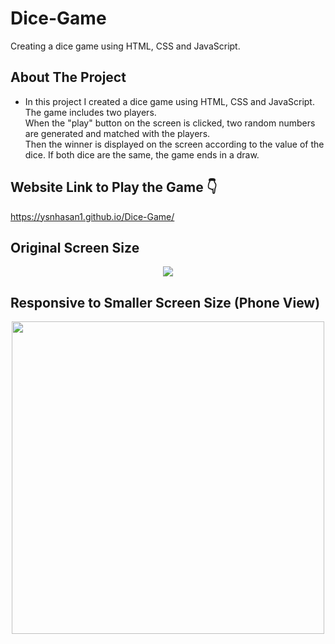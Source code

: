 # Dice-Game

Creating a dice game using HTML, CSS and JavaScript.

## About The Project

* In this project I created a dice game using HTML, CSS and JavaScript. The game includes two players. <br /> When the "play" button on the screen is clicked,  two random numbers are generated and matched with the players. <br /> Then the winner is displayed on the screen according to the value of the dice. If both dice are the same, the game ends in a draw.

## Website Link to Play the Game 👇
https://ysnhasan1.github.io/Dice-Game/

## Original Screen Size
<div align="center">
<img src="https://github.com/ysnhasan1/Dice-Game/assets/102024926/99704c23-9ebe-4b56-b945-eff1d3679185">
</div>

## Responsive to Smaller Screen Size (Phone View)
<div align="center">
<img src="https://github.com/ysnhasan1/Dice-Game/assets/102024926/b4173b02-1e19-422b-bf14-4066da49c4cc" height="500">
</div>
